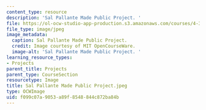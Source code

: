 ```yaml
---
content_type: resource
description: 'Sal Pallante Made Public Project. '
file: https://ol-ocw-studio-app-production.s3.amazonaws.com/courses/4-301-introduction-to-the-visual-arts-spring-2007/f099c07a9053a89f8548844c872ba84b_SalPallanteMadePublicProject.jpeg
file_type: image/jpeg
image_metadata:
  caption: Sal Pallante Made Public Project.
  credit: Image courtesy of MIT OpenCourseWare.
  image-alt: 'Sal Pallante Made Public Project. '
learning_resource_types:
- Projects
parent_title: Projects
parent_type: CourseSection
resourcetype: Image
title: Sal Pallante Made Public Project.jpeg
type: OCWImage
uid: f099c07a-9053-a89f-8548-844c872ba84b
---
```

